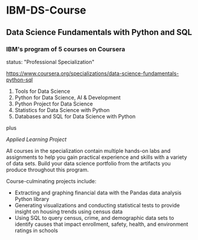 # IBM-DS-Course
## Data Science Fundamentals with Python and SQL
### IBM's program of 5 courses on Coursera 
status: "Professional Specialization"

https://www.coursera.org/specializations/data-science-fundamentals-python-sql

1. Tools for Data Science
2. Python for Data Science, AI & Development
3. Python Project for Data Science
4. Statistics for Data Science with Python
5. Databases and SQL for Data Science with Python

plus

*Applied Learning Project*

All courses in the specialization contain multiple hands-on labs and assignments to help you gain practical experience and skills with a variety of data sets. Build your data science portfolio from the artifacts you produce throughout this program. 

Course-culminating projects include:

- Extracting and graphing financial data with the Pandas data analysis Python library
- Generating visualizations and conducting statistical tests to provide insight on housing trends using census data
- Using SQL to query census, crime, and demographic data sets to identify causes that impact enrollment, safety, health, and environment ratings in schools
